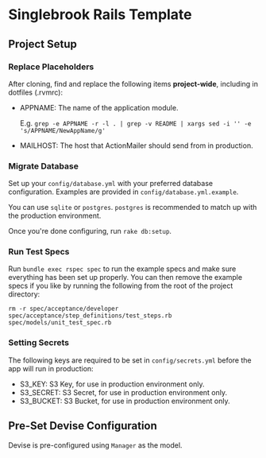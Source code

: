 # Singlebrook Rails Template

## Project Setup

### Replace Placeholders

After cloning, find and replace the following items **project-wide**, including in dotfiles (.rvmrc):

- APPNAME: The name of the application module.

  E.g. `grep -e APPNAME -r -l . | grep -v README | xargs sed -i '' -e 's/APPNAME/NewAppName/g'`

- MAILHOST: The host that ActionMailer should send from in production.

### Migrate Database

Set up your `config/database.yml` with your preferred database configuration. Examples are provided in `config/database.yml.example`.

You can use `sqlite` or `postgres`. `postgres` is recommended to match up with the production environment.

Once you're done configuring, run `rake db:setup`.

### Run Test Specs

Run `bundle exec rspec spec` to run the example specs and make sure everything has been set up properly. You can then remove the example specs if you like by running the following from the root of the project directory:

`rm -r spec/acceptance/developer spec/acceptance/step_definitions/test_steps.rb spec/models/unit_test_spec.rb`

### Setting Secrets

The following keys are required to be set in `config/secrets.yml` before the app will run in production:

- S3_KEY: S3 Key, for use in production environment only.
- S3_SECRET: S3 Secret, for use in production environment only.
- S3_BUCKET: S3 Bucket, for use in production environment only.

## Pre-Set Devise Configuration

Devise is pre-configured using `Manager` as the model.